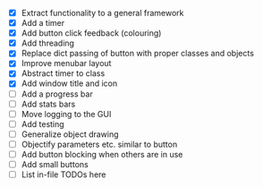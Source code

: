 - [x] Extract functionality to a general framework
- [x] Add a timer
- [x] Add button click feedback (colouring)
- [x] Add threading
- [x] Replace dict passing of button with proper classes and objects
- [x] Improve menubar layout
- [x] Abstract timer to class
- [x] Add window title and icon
- [ ] Add a progress bar
- [ ] Add stats bars
- [ ] Move logging to the GUI
- [ ] Add testing
- [ ] Generalize object drawing
- [ ] Objectify parameters etc. similar to button
- [ ] Add button blocking when others are in use
- [ ] Add small buttons
- [ ] List in-file TODOs here
